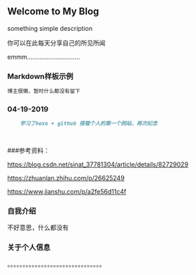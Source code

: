 ## Welcome to My Blog

something simple description

你可以在此每天分享自己的所见所闻

emmm..............................

### Markdown样板示例

```markdown
博主很懒，暂时什么都没有留下


```
### 04-19-2019 

```markdown
    学习了hexo + github 搭载个人的第一个网站，再次纪念

    
```
###参考资料：

https://blog.csdn.net/sinat_37781304/article/details/82729029
   
https://zhuanlan.zhihu.com/p/26625249
   
https://www.jianshu.com/p/a2fe56d11c4f

### 自我介绍

不好意思，什么都没有

### 关于个人信息

。。。。。。。。。。。。。。。。。。。。。。。。。。。。。。。
